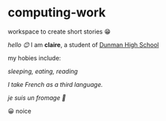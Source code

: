 # computing-work
workspace to create short stories 😁

*hello 😊*
I am **claire**, a student of [Dunman High School](https://dunmanhigh.moe.edu.sg/)

my hobies include:

*sleeping, eating, reading*

*I take French as a third language.*

*je suis un fromage 🧀*

😀
noice

